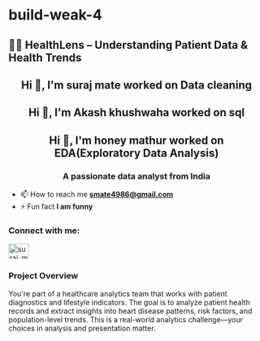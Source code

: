 # build-weak-4

## 👩‍⚕️ HealthLens – Understanding Patient Data & Health Trends 

<h2 align="center">Hi 👋, I'm suraj mate worked on Data cleaning </h1>
<h2 align="center">Hi 👋, I'm Akash khushwaha worked on sql </h1>
<h2 align="center">Hi 👋, I'm honey mathur worked on EDA(Exploratory Data Analysis)</h1>
<h3 align="center">A passionate data analyst from India</h3>

- 📫 How to reach me **smate4986@gmail.com**
- ⚡ Fun fact **I am funny**
<h3 align="left">Connect with me:</h3>
<p align="left">
<a href="https://instagram.com/suraj_mate_21" target="blank"><img align="center" src="https://raw.githubusercontent.com/rahuldkjain/github-profile-readme-generator/master/src/images/icons/Social/instagram.svg" alt="suraj_mate_21" height="30" width="40" /></a>
</p>

### Project Overview
You're part of a healthcare analytics team that works with patient diagnostics and lifestyle indicators. The goal is to analyze patient health records and extract insights into heart disease patterns, risk factors, and population-level trends. This is a real-world analytics challenge—your choices in analysis and presentation matter.
